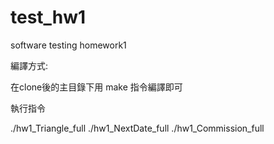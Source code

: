 # test_hw1
software testing homework1

編譯方式:

在clone後的主目錄下用 make 指令編譯即可

執行指令

./hw1_Triangle_full
./hw1_NextDate_full
./hw1_Commission_full

